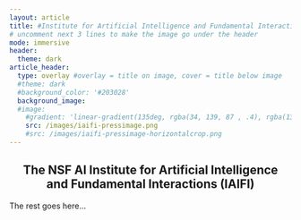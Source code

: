 ```yaml
---
layout: article
title: #Institute for Artificial Intelligence and Fundamental Interactions
# uncomment next 3 lines to make the image go under the header
mode: immersive
header:
  theme: dark
article_header:
  type: overlay #overlay = title on image, cover = title below image
  #theme: dark
  #background_color: '#203028'
  background_image:
  #image:
    #gradient: 'linear-gradient(135deg, rgba(34, 139, 87 , .4), rgba(139, 34, 139, .4))'
    src: /images/iaifi-pressimage.png
    #src: /images/iaifi-pressimage-horizontalcrop.png
---
```



<h2><center>The NSF AI Institute for Artificial Intelligence <br> and Fundamental Interactions (IAIFI)</center></h2>

The rest goes here...
